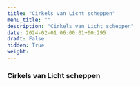 ```yaml
---
title: "Cirkels van Licht scheppen"
menu_title: ""
description: "Cirkels van Licht scheppen"
date: 2024-02-01 06:00:01+00:295
draft: False
hidden: True
weight:
---
```

### Cirkels van Licht scheppen
